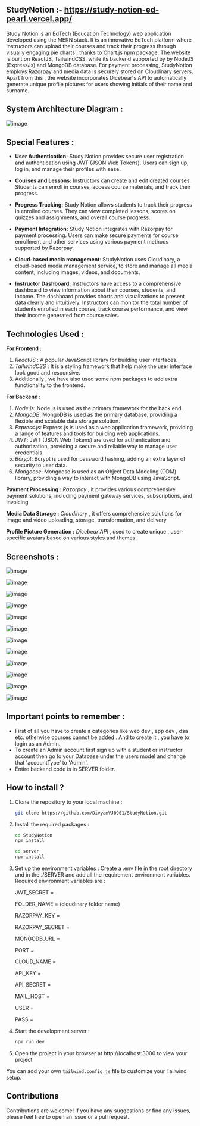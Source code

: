 ## StudyNotion :- https://study-notion-ed-pearl.vercel.app/
Study Notion is an EdTech (Education Technology) web application developed using the MERN stack. It is an innovative EdTech platform where instructors can upload their courses and track their progress through visually engaging pie charts , thanks to Chart.js npm package. The website is built on ReactJS, TailwindCSS, while its backend supported by by NodeJS (ExpressJs) and MongoDB database. For payment processing, StudyNotion employs Razorpay and media data is securely stored on Cloudinary servers. Apart from this , the website incorporates Dicebear's API to automatically generate unique profile pictures for users showing initials of their name and surname.

## System Architecture Diagram :
![image](https://github.com/DivyamVJ0901/StudyNotion/assets/105193740/0fff0d40-6e52-48ce-b762-11f2871e3e36)

## Special Features :
- **User Authentication:** Study Notion provides secure user registration and authentication using JWT (JSON Web Tokens). Users can sign up, log in, and manage their profiles with ease.
* **Courses and Lessons:** Instructors can create and edit created courses. Students can enroll in courses, access course materials, and track their progress.
+ **Progress Tracking:** Study Notion allows students to track their progress in enrolled courses. They can view completed lessons, scores on quizzes and assignments, and overall course progress.
- **Payment Integration:** Study Notion integrates with Razorpay for payment processing. Users can make secure payments for course enrollment and other services using various payment methods supported by Razorpay.
* **Cloud-based media management**: StudyNotion uses Cloudinary, a cloud-based media management service, to store and manage all media content, including images, videos, and documents.
+ **Instructor Dashboard:** Instructors have access to a comprehensive dashboard to view information about their courses, students, and income. The dashboard provides charts and visualizations to present data clearly and intuitively. Instructors can monitor the total number of students enrolled in each course, track course performance, and view their income generated from course sales.

## Technologies Used :
**For Frontend :**
1. *ReactJS* : A popular JavaScript library for building user interfaces.
2. *TailwindCSS* : It is a styling framework that help make the user interface look good and responsive. 
3. Additionally , we have also used some npm packages to add extra functionality to the frontend.

**For Backend :**
1. *Node.js*: Node.js is used as the primary framework for the back end.
2. *MongoDB*: MongoDB is used as the primary database, providing a flexible and scalable data storage solution.
3. *Express.js*: Express.js is used as a web application framework, providing a range of features and tools for building web applications.
4. *JWT*: JWT (JSON Web Tokens) are used for authentication and authorization, providing a secure and reliable way to manage user credentials.
5. *Bcrypt*: Bcrypt is used for password hashing, adding an extra layer of security to user data.
6. *Mongoose*: Mongoose is used as an Object Data Modeling (ODM) library, providing a way to interact with MongoDB using JavaScript.

**Payment Processing :** *Razorpay* , it provides various comprehensive payment solutions, including payment gateway services, subscriptions, and invoicing

**Media Data Storage :** *Cloudinary* , it offers comprehensive solutions for image and video uploading, storage, transformation, and delivery 

**Profile Picture Generation :** *Dicebear API* , used to create unique , user-specific avatars based on various styles and themes.


## Screenshots :
![image](https://github.com/DivyamVJ0901/StudyNotion/assets/105193740/3dcad84a-85df-4d40-9c38-4017fca72488)

![image](https://github.com/DivyamVJ0901/StudyNotion/assets/105193740/bd72ec86-0b04-41d3-80ae-30d4b6c828f4)

![image](https://github.com/DivyamVJ0901/StudyNotion/assets/105193740/3f013fd2-9058-406f-85bd-2e24ffe8acfa)

![image](https://github.com/DivyamVJ0901/StudyNotion/assets/105193740/003196fc-4a21-49ae-80c0-421c6e74ad6a)

![image](https://github.com/DivyamVJ0901/StudyNotion/assets/105193740/8feae6a4-51fe-4003-8920-fa172cea1ac7)

![image](https://github.com/DivyamVJ0901/StudyNotion/assets/105193740/4bcb88c0-e855-49fe-a4bc-4cec8cf2119b)

![image](https://github.com/DivyamVJ0901/StudyNotion/assets/105193740/92b5ae02-434b-4754-9d42-4f6cd668f9d6)

![image](https://github.com/DivyamVJ0901/StudyNotion/assets/105193740/1583ac77-daa6-4fe6-9804-f8d872204786)

![image](https://github.com/DivyamVJ0901/StudyNotion/assets/105193740/b4680581-7e1c-4f14-be12-a7c635c7a114)

![image](https://github.com/DivyamVJ0901/StudyNotion/assets/105193740/394ce5e6-c37b-402e-8f35-b8ba12f165f7)

![image](https://github.com/DivyamVJ0901/StudyNotion/assets/105193740/26c5f16c-39b2-411b-a145-abd6b24e225a)

![image](https://github.com/DivyamVJ0901/StudyNotion/assets/105193740/6e6697be-63ed-4b27-ab91-a9298d38c2d3)


## Important points to remember :
- First of all you have to create a categories like web dev , app dev , dsa etc. otherwise courses cannot be added . And to create it , you have to login as an Admin.
- To create an Admin account first sign up with a student or instructor account then go to your Database under the users model and change that 'accountType' to 'Admin'.
- Entire backend code is in SERVER folder.


## How to install ? 
1. Clone the repository to your local machine :
    ```sh
    git clone https://github.com/DivyamVJ0901/StudyNotion.git
    ```

2. Install the required packages :
    ```sh
    cd StudyNotion
    npm install

    cd server
    npm install
    ```

3. Set up the environment variables :
    Create a .env file in the root directory and in the ./SERVER and add all the requirement        environment variables. Required environment variables are :
   
    JWT_SECRET =
   
    FOLDER_NAME = (cloudinary folder name)
   
    RAZORPAY_KEY =
   
    RAZORPAY_SECRET =
      
    MONGODB_URL =
   
    PORT =
   
    CLOUD_NAME =
   
    API_KEY =
   
    API_SECRET =
   
    MAIL_HOST =
   
    USER =
   
    PASS =
5. Start the development server :
    ``` sh
    npm run dev
    ```     
6. Open the project in your browser at http://localhost:3000 to view your project

You can add your own `tailwind.config.js` file to customize your Tailwind setup.

## Contributions

Contributions are welcome! If you have any suggestions or find any issues, please feel free to open an issue or a pull request.



